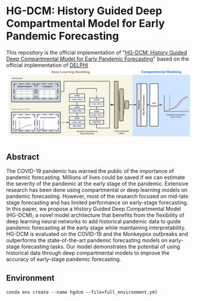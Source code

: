 # HG-DCM: History Guided Deep Compartmental Model for Early Pandemic Forecasting
This repository is the official implementation of "[HG-DCM: History Guided Deep Compartmental Model for Early Pandemic Forecasting]()" based on the official implementation of [DELPHI](https://github.com/COVIDAnalytics/DELPHI)
![architecture](/architecture.png)

## Abstract
The COVID-19 pandemic has warned the public of the importance of pandemic
forecasting. Millions of lives could be saved if we can estimate the severity of
the pandemic at the early stage of the pandemic. Extensive research has been
done using compartmental or deep learning models on pandemic forecasting.
However, most of the research focused on mid-late stage forecasting and has
limited performance on early-stage forecasting. In this paper, we propose a History
Guided Deep Compartmental Model (HG-DCM), a novel model architecture that
benefits from the flexibility of deep learning neural networks to add historical
pandemic data to guide pandemic forecasting at the early stage while maintaining
interpretability. HG-DCM is evaluated on the COVID-19 and the Monkeypox
outbreaks and outperforms the state-of-the-art pandemic forecasting models on
early-stage forecasting tasks. Our model demonstrates the potential of using
historical data through deep compartmental models to improve the accuracy of
early-stage pandemic forecasting.

## Environment 

```console
conda env create --name hgdcm --file=full_environment.yml
```
